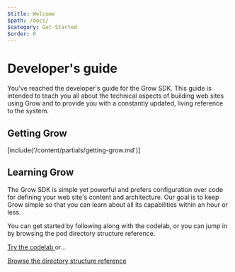 ```yaml
---
$title: Welcome
$path: /docs/
$category: Get Started
$order: 0
---
```

# Developer's guide

You've reached the developer's guide for the Grow SDK. This guide is intended to teach you all about the technical aspects of building web sites using Grow and to provide you with a constantly updated, living reference to the system.

## Getting Grow

[include('/content/partials/getting-grow.md')]

## Learning Grow

The Grow SDK is simple yet powerful and prefers configuration over code for defining your web site's content and architecture. Our goal is to keep Grow simple so that you can learn about all its capabilities within an hour or less.

You can get started by following along with the codelab, or you can jump in by browsing the pod directory structure reference.

<div class="toolbar">
  <p><a href="[url('/content/codelab/0.md')]" class="button">
    <i class="fa fa-arrow-right"></i>
    Try the codelab
  </a>
  or...
  <p><a href="[url('/content/docs/directory-structure.md')]" class="button">
    <i class="fa fa-arrow-right"></i>
    Browse the directory structure reference
  </a>
</div>
